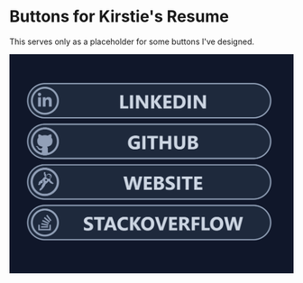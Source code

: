 # Buttons for Kirstie's Resume

This serves only as a placeholder for some buttons I've designed.

![button-pic](src/assets/buttons.png)
